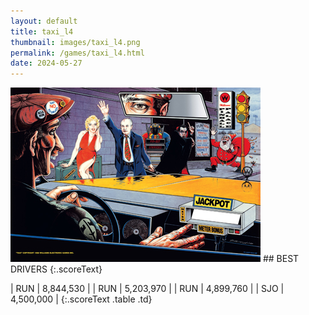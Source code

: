 ```yaml
---
layout: default
title: taxi_l4
thumbnail: images/taxi_l4.png
permalink: /games/taxi_l4.html
date: 2024-05-27
---
```


<img src="../images/taxi_l4.png" class="gameThumbnail img-fluid mx-auto align-middle">
## BEST DRIVERS
{:.scoreText}

| RUN | 8,844,530 | 
| RUN | 5,203,970 | 
| RUN | 4,899,760 | 
| SJO | 4,500,000 | 
{:.scoreText .table .td}
